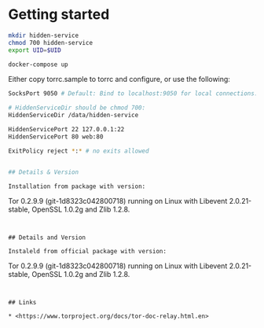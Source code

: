 
# Getting started

```bash
mkdir hidden-service
chmod 700 hidden-service
export UID=$UID

docker-compose up
```


Either copy torrc.sample to torrc and configure, or use the following:
``` bash
SocksPort 9050 # Default: Bind to localhost:9050 for local connections.

# HiddenServiceDir should be chmod 700:
HiddenServiceDir /data/hidden-service

HiddenServicePort 22 127.0.0.1:22
HiddenServicePort 80 web:80

ExitPolicy reject *:* # no exits allowed


## Details & Version

Installation from package with version:

```
Tor 0.2.9.9 (git-1d8323c042800718) running on Linux with Libevent 2.0.21-stable, OpenSSL 1.0.2g and Zlib 1.2.8.
```


## Details and Version

Instaleld from official package with version:

```
Tor 0.2.9.9 (git-1d8323c042800718) running on Linux with Libevent 2.0.21-stable, OpenSSL 1.0.2g and Zlib 1.2.8.
```


## Links

* <https://www.torproject.org/docs/tor-doc-relay.html.en>

